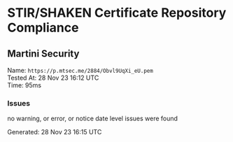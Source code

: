 # STIR/SHAKEN Certificate Repository Compliance

## Martini Security

Name: `https://p.mtsec.me/2884/Obvl9UqXi_eU.pem`\
Tested At: 28 Nov 23 16:12 UTC\
Time: 95ms

### Issues

no warning, or error, or notice date level issues were found

Generated: 28 Nov 23 16:15 UTC